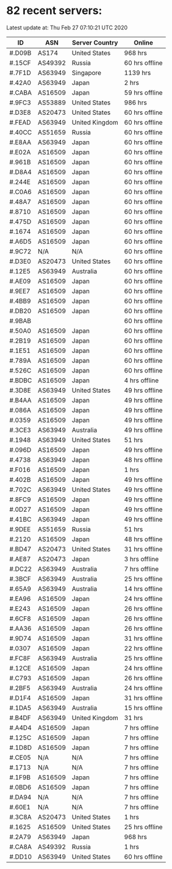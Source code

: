# 82 recent servers:

Latest update at: Thu Feb 27 07:10:21 UTC 2020

| ID | ASN | Server Country | Online |
| -- | --- | -------------- | ------ |
| #.D09B | AS174 | United States | 968 hrs |
| #.15CF | AS49392 | Russia | 60 hrs offline |
| #.7F1D | AS63949 | Singapore | 1139 hrs |
| #.42A0 | AS63949 | Japan | 2 hrs |
| #.CABA | AS16509 | Japan | 59 hrs offline |
| #.9FC3 | AS53889 | United States | 986 hrs |
| #.D3E8 | AS20473 | United States | 60 hrs offline |
| #.FEAD | AS63949 | United Kingdom | 60 hrs offline |
| #.40CC | AS51659 | Russia | 60 hrs offline |
| #.E8AA | AS63949 | Japan | 60 hrs offline |
| #.E02A | AS16509 | Japan | 60 hrs offline |
| #.961B | AS16509 | Japan | 60 hrs offline |
| #.D8A4 | AS16509 | Japan | 60 hrs offline |
| #.244E | AS16509 | Japan | 60 hrs offline |
| #.C0A6 | AS16509 | Japan | 60 hrs offline |
| #.48A7 | AS16509 | Japan | 60 hrs offline |
| #.8710 | AS16509 | Japan | 60 hrs offline |
| #.475D | AS16509 | Japan | 60 hrs offline |
| #.1674 | AS16509 | Japan | 60 hrs offline |
| #.A6D5 | AS16509 | Japan | 60 hrs offline |
| #.9C72 | N/A | N/A | 60 hrs offline |
| #.D3E0 | AS20473 | United States | 60 hrs offline |
| #.12E5 | AS63949 | Australia | 60 hrs offline |
| #.AE09 | AS16509 | Japan | 60 hrs offline |
| #.9EE7 | AS16509 | Japan | 60 hrs offline |
| #.4BB9 | AS16509 | Japan | 60 hrs offline |
| #.DB20 | AS16509 | Japan | 60 hrs offline |
| #.9BAB |  |  | 60 hrs offline |
| #.50A0 | AS16509 | Japan | 60 hrs offline |
| #.2B19 | AS16509 | Japan | 60 hrs offline |
| #.1E51 | AS16509 | Japan | 60 hrs offline |
| #.789A | AS16509 | Japan | 60 hrs offline |
| #.526C | AS16509 | Japan | 60 hrs offline |
| #.BDBC | AS16509 | Japan | 4 hrs offline |
| #.3D8E | AS63949 | United States | 49 hrs offline |
| #.B4AA | AS16509 | Japan | 49 hrs offline |
| #.086A | AS16509 | Japan | 49 hrs offline |
| #.0359 | AS16509 | Japan | 49 hrs offline |
| #.3CE3 | AS63949 | Australia | 49 hrs offline |
| #.1948 | AS63949 | United States | 51 hrs |
| #.096D | AS16509 | Japan | 49 hrs offline |
| #.4738 | AS63949 | Japan | 48 hrs offline |
| #.F016 | AS16509 | Japan | 1 hrs |
| #.402B | AS16509 | Japan | 49 hrs offline |
| #.702C | AS63949 | United States | 49 hrs offline |
| #.8FC9 | AS16509 | Japan | 49 hrs offline |
| #.0D27 | AS16509 | Japan | 49 hrs offline |
| #.41BC | AS63949 | Japan | 49 hrs offline |
| #.9DEE | AS51659 | Russia | 51 hrs |
| #.2120 | AS16509 | Japan | 48 hrs offline |
| #.BD47 | AS20473 | United States | 31 hrs offline |
| #.AE87 | AS20473 | Japan | 3 hrs offline |
| #.DC22 | AS63949 | Australia | 7 hrs offline |
| #.3BCF | AS63949 | Australia | 25 hrs offline |
| #.65A9 | AS63949 | Australia | 14 hrs offline |
| #.EA96 | AS16509 | Japan | 24 hrs offline |
| #.E243 | AS16509 | Japan | 26 hrs offline |
| #.6CF8 | AS16509 | Japan | 26 hrs offline |
| #.AA36 | AS16509 | Japan | 26 hrs offline |
| #.9D74 | AS16509 | Japan | 31 hrs offline |
| #.0307 | AS16509 | Japan | 22 hrs offline |
| #.FC8F | AS63949 | Australia | 25 hrs offline |
| #.12CE | AS16509 | Japan | 24 hrs offline |
| #.C793 | AS16509 | Japan | 26 hrs offline |
| #.2BF5 | AS63949 | Australia | 24 hrs offline |
| #.D1F4 | AS16509 | Japan | 31 hrs offline |
| #.1DA5 | AS63949 | Australia | 15 hrs offline |
| #.B4DF | AS63949 | United Kingdom | 31 hrs |
| #.A4D4 | AS16509 | Japan | 7 hrs offline |
| #.125C | AS16509 | Japan | 7 hrs offline |
| #.1D8D | AS16509 | Japan | 7 hrs offline |
| #.CE05 | N/A | N/A | 7 hrs offline |
| #.1713 | N/A | N/A | 7 hrs offline |
| #.1F9B | AS16509 | Japan | 7 hrs offline |
| #.0BD6 | AS16509 | Japan | 7 hrs offline |
| #.DA94 | N/A | N/A | 7 hrs offline |
| #.60E1 | N/A | N/A | 7 hrs offline |
| #.3C8A | AS20473 | United States | 1 hrs |
| #.1625 | AS16509 | United States | 25 hrs offline |
| #.2A79 | AS63949 | Japan | 968 hrs |
| #.CA8A | AS49392 | Russia | 1 hrs |
| #.DD10 | AS63949 | United States | 60 hrs offline |

